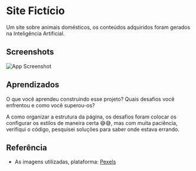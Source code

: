 
# Site Fictício 

Um site sobre animais domésticos, os conteúdos adquiridos foram gerados na Inteligência Artificial.










## Screenshots

![App Screenshot](https://github.com/SrtaKennedy/SiteAnimais-ficticio/assets/90563215/5ab16a3e-b54c-4084-9def-21de1c87bc0f)


## Aprendizados

O que você aprendeu construindo esse projeto? Quais desafios você enfrentou e como você superou-os?

A como organizar a estrutura da página, os desafios foram colocar os configurar os estilos de maneira certa 😅😅, mas com muita paciência, verifiqui o código, pesquisei soluções para saber onde estava errando.


## Referência

- As imagens utilizadas, plataforma: [Pexels](https://www.pexels.com/pt-br/)

 
